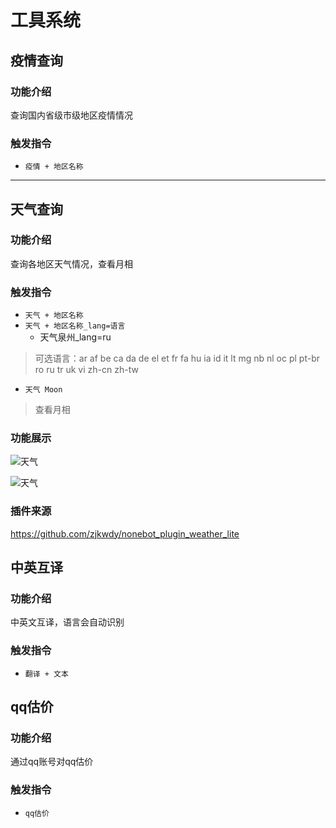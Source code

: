 # 工具系统

## 疫情查询

### 功能介绍

查询国内省级市级地区疫情情况

### 触发指令

- ```疫情 + 地区名称```

---

## 天气查询

### 功能介绍

查询各地区天气情况，查看月相

### 触发指令

- ```天气 + 地区名称```
- ```天气 + 地区名称_lang=语言```
  - 天气泉州_lang=ru

> 可选语言：ar af be ca da de el et fr fa hu ia id it lt mg nb nl oc pl pt-br ro ru tr uk vi zh-cn zh-tw

- ```天气 Moon```

> 查看月相

### 功能展示

![天气](http://img.sevin.cn/i/2022/12/29/63acea640f1c6.png)

![天气](http://img.sevin.cn/i/2022/12/29/63acea640e6fe.jpg)

### 插件来源

https://github.com/zjkwdy/nonebot_plugin_weather_lite

## 中英互译

### 功能介绍

中英文互译，语言会自动识别

### 触发指令

- ```翻译 + 文本```

## qq估价

### 功能介绍

通过qq账号对qq估价

### 触发指令

- ```qq估价```
